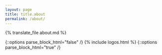 ```yaml
---
layout: page
title: title.about
permalink: /about/
---
```


{% translate_file about.md %}

{::options parse_block_html="false" /}
{% include logos.html %}
{::options parse_block_html="true" /}
